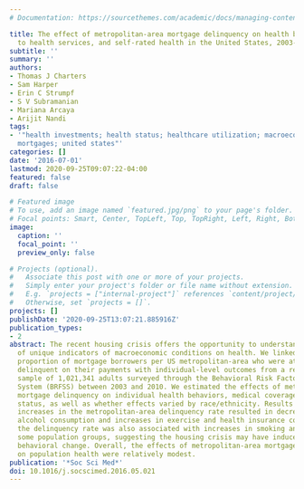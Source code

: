 ```yaml
---
# Documentation: https://sourcethemes.com/academic/docs/managing-content/

title: The effect of metropolitan-area mortgage delinquency on health behaviors, access
  to health services, and self-rated health in the United States, 2003-2010
subtitle: ''
summary: ''
authors:
- Thomas J Charters
- Sam Harper
- Erin C Strumpf
- S V Subramanian
- Mariana Arcaya
- Arijit Nandi
tags:
- '"health investments; health status; healthcare utilization; macroeconomic conditions;
  mortgages; united states"'
categories: []
date: '2016-07-01'
lastmod: 2020-09-25T09:07:22-04:00
featured: false
draft: false

# Featured image
# To use, add an image named `featured.jpg/png` to your page's folder.
# Focal points: Smart, Center, TopLeft, Top, TopRight, Left, Right, BottomLeft, Bottom, BottomRight.
image:
  caption: ''
  focal_point: ''
  preview_only: false

# Projects (optional).
#   Associate this post with one or more of your projects.
#   Simply enter your project's folder or file name without extension.
#   E.g. `projects = ["internal-project"]` references `content/project/deep-learning/index.md`.
#   Otherwise, set `projects = []`.
projects: []
publishDate: '2020-09-25T13:07:21.885916Z'
publication_types:
- 2
abstract: The recent housing crisis offers the opportunity to understand the effects
  of unique indicators of macroeconomic conditions on health. We linked data on the
  proportion of mortgage borrowers per US metropolitan-area who were at least 90 days
  delinquent on their payments with individual-level outcomes from a representative
  sample of 1,021,341 adults surveyed through the Behavioral Risk Factor Surveillance
  System (BRFSS) between 2003 and 2010. We estimated the effects of metropolitan-area
  mortgage delinquency on individual health behaviors, medical coverage, and health
  status, as well as whether effects varied by race/ethnicity. Results showed that
  increases in the metropolitan-area delinquency rate resulted in decreases in heavy
  alcohol consumption and increases in exercise and health insurance coverage. However,
  the delinquency rate was also associated with increases in smoking and obesity in
  some population groups, suggesting the housing crisis may have induced stress-related
  behavioral change. Overall, the effects of metropolitan-area mortgage delinquency
  on population health were relatively modest.
publication: '*Soc Sci Med*'
doi: 10.1016/j.socscimed.2016.05.021
---
```


